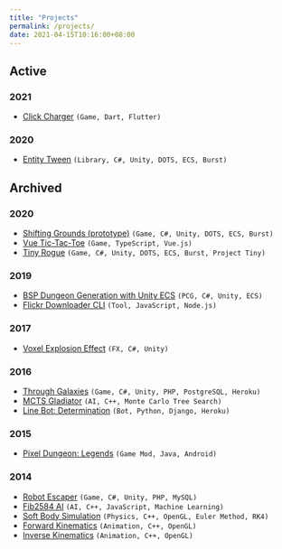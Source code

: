 ```yaml
---
title: "Projects"
permalink: /projects/
date: 2021-04-15T10:16:00+08:00
---
```


## Active

### 2021

- [Click Charger](https://github.com/NagaChiang/click-charger) `(Game, Dart, Flutter)`

### 2020

- [Entity Tween](https://github.com/NagaChiang/entity-tween) `(Library, C#, Unity, DOTS, ECS, Burst)`

## Archived

### 2020
- [Shifting Grounds (prototype)](https://github.com/NagaChiang/nagachiang.github.io/blob/master/projects/ShiftingGrounds.7z?raw=true) `(Game, C#, Unity, DOTS, ECS, Burst)`
- [Vue Tic-Tac-Toe](https://nagachiang.github.io/vue-tic-tac-toe/) `(Game, TypeScript, Vue.js)`
- [Tiny Rogue](https://nagachiang.github.io/tiny-rogue/) `(Game, C#, Unity, DOTS, ECS, Burst, Project Tiny)`

### 2019
- [BSP Dungeon Generation with Unity ECS](https://github.com/NagaChiang/unity-ecs-bsp-dungeon-generation) `(PCG, C#, Unity, ECS)`
- [Flickr Downloader CLI](https://github.com/NagaChiang/flickr-downloader-cli) `(Tool, JavaScript, Node.js)`

### 2017
- [Voxel Explosion Effect](https://www.youtube.com/watch?v=sjSDXTIYbXg) `(FX, C#, Unity)`

### 2016
- [Through Galaxies](https://nagachiang.itch.io/through-galaxies) `(Game, C#, Unity, PHP, PostgreSQL, Heroku)`
- [MCTS Gladiator](https://github.com/NagaChiang/MCTSGladiator) `(AI, C++, Monte Carlo Tree Search)`
- [Line Bot: Determination](https://github.com/NagaChiang/linebot-determination) `(Bot, Python, Django, Heroku)`

### 2015
- [Pixel Dungeon: Legends](https://nagachiang.github.io/pixel-dungeon-legends/) `(Game Mod, Java, Android)`

### 2014
- [Robot Escaper](https://nagachiang.github.io/robot-escaper/) `(Game, C#, Unity, PHP, MySQL)`
- [Fib2584 AI](https://nagachiang.github.io/fib2584-ai/) `(AI, C++, JavaScript, Machine Learning)`
- [Soft Body Simulation](https://nagachiang.github.io/soft-body-simulation/) `(Physics, C++, OpenGL, Euler Method, RK4)`
- [Forward Kinematics](https://nagachiang.github.io/forward-kinematics/) `(Animation, C++, OpenGL)`
- [Inverse Kinematics](https://nagachiang.github.io/inverse-kinematics/) `(Animation, C++, OpenGL)`